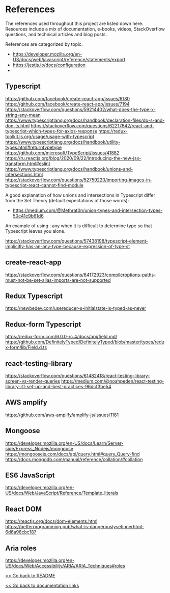 <!--compiled learning resources: documentation, videos, articles, posts-->

# References

The references used throughout this project are listed down here. Resources include a mix of documentation, e-books, videos, StackOverflow questions, and technical articles and blog posts.

References are categorized by topic.

- https://developer.mozilla.org/en-US/docs/web/javascript/reference/statements/export
- https://jestjs.io/docs/configuration
-

## Typescript

https://github.com/facebook/create-react-app/issues/6180
https://github.com/facebook/create-react-app/issues/7194
https://stackoverflow.com/questions/59214402/what-does-the-type-x-string-any-mean
https://www.typescriptlang.org/docs/handbook/declaration-files/do-s-and-don-ts.html
https://stackoverflow.com/questions/62217642/react-and-typescript-which-types-for-axios-response
https://redux-toolkit.js.org/usage/usage-with-typescript
https://www.typescriptlang.org/docs/handbook/utility-types.html#returntypetype
https://github.com/microsoft/TypeScript/issues/41882
https://ru.reactjs.org/blog/2020/09/22/introducing-the-new-jsx-transform.html#eslint
https://www.typescriptlang.org/docs/handbook/unions-and-intersections.html
https://stackoverflow.com/questions/52759220/importing-images-in-typescript-react-cannot-find-module

A good explanation of how unions and intersections in Typescript differ from the Set Theory (default expectations of those words):

- https://medium.com/@Methrat0n/union-types-and-intersection-types-50c41c9b61d6

An example of using : any when it is difficult to determine type so that Typescript leaves you alone.

https://stackoverflow.com/questions/57438198/typescript-element-implicitly-has-an-any-type-because-expression-of-type-st

## create-react-app

https://stackoverflow.com/questions/64172923/compileroptions-paths-must-not-be-set-alias-imports-are-not-supported

## Redux Typescript

https://newbedev.com/usereducer-s-initialstate-is-typed-as-never

## Redux-form Typescript

https://redux-form.com/6.0.0-rc.4/docs/api/field.md/
https://github.com/DefinitelyTyped/DefinitelyTyped/blob/master/types/redux-form/lib/Field.d.ts

## react-testing-library

https://stackoverflow.com/questions/61482418/react-testing-library-screen-vs-render-queries
https://medium.com/@noahpeden/react-testing-library-rtl-set-up-and-best-practices-96dcf3be54

## AWS amplify

https://github.com/aws-amplify/amplify-js/issues/1181

## Mongoose

https://developer.mozilla.org/en-US/docs/Learn/Server-side/Express_Nodejs/mongoose
https://mongoosejs.com/docs/api/query.html#query_Query-find
https://docs.mongodb.com/manual/reference/collation/#collation

## ES6 JavaScript

https://developer.mozilla.org/en-US/docs/Web/JavaScript/Reference/Template_literals

## React DOM

https://reactjs.org/docs/dom-elements.html
https://betterprogramming.pub/what-is-dangerouslysetinnerhtml-6d6a98cbc187

## Aria roles

https://developer.mozilla.org/en-US/docs/Web/Accessibility/ARIA/ARIA_Techniques#roles

[<< Go back to README]()

[<< Go back to documentation links]()
